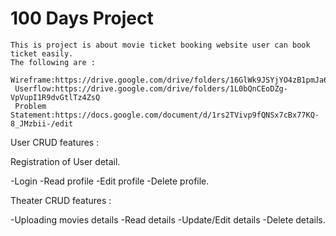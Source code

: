 <!-- # Folder_structure

    .
    ├── assets                  # Compiled files 
    ├── pages                   # Compiled files
    ├── index.html
    └── README.md

## assets

    .
    ├── assets                  # Compiled files 
        ├── images              # Compiled files 
        ├── css                 # Compiled files 
        └── js                  # Compiled files 

### assets/images

    .
    ├── images                  # Compiled files 
        ├── logo.svg            # Compiled files 
        └── banner.png          # Compiled files 

### assets/css

    .
    ├── css                     # Compiled files 
        ├── normalize.css       # Compiled files 
        ├── style.css           # Compiled files 
        ├── header.css          # Compiled files 
        └── footer.css          # Compiled files 

## pages

    .
    └── pages                         
        └── Products                  
            ├── product_list.html               # Compiled files
            ├── new_product.html                # Compiled files
            └── edit_product.html               # Compiled files
        └── Orders                              
            ├── order_list.html                 # Compiled files
            ├── new_order.html                  # Compiled files
            ├── edit_order.html                 # Compiled files
            └── order_details.html              # Compiled files -->

<h1> 100 Days Project</h1>

    This is project is about movie ticket booking website user can book ticket easily.
    The following are :
     Wireframe:https://drive.google.com/drive/folders/16GlWk9JSYjYO4zB1pmJa6HM9uVTuv55g
     Userflow:https://drive.google.com/drive/folders/1L0bQnCEoDZg-VpVupI1R9dvGtlTz4ZsQ
     Problem Statement:https://docs.google.com/document/d/1rs2TVivp9fQNSx7cBx77KQ-8_JMzbii-/edit

User CRUD features :

Registration of User detail.

 -Login
 -Read profile
 -Edit profile
 -Delete profile.

 Theater CRUD features :

 -Uploading movies details
 -Read details
 -Update/Edit details
 -Delete details.